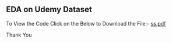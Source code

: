 <h2>EDA on Udemy Dataset </h2>

To View the Code Click on the Below to Download the File:-
[ss.pdf](https://github.com/AryanBhan/udemy_dataset_analysis/files/10207107/ss.pdf)

<marque>Thank You</marque>
